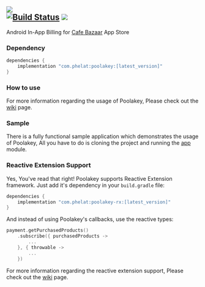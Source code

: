 <img src="https://github.com/PHELAT/Poolakey/raw/master/asset/Poolakey.jpg"/><br/>
[![Build Status](https://travis-ci.org/PHELAT/Poolakey.svg?branch=master)](https://travis-ci.org/PHELAT/Poolakey) [![](https://api.bintray.com/packages/m4hdi/Poolakey/Poolakey/images/download.svg)](https://bintray.com/beta/#/m4hdi/Poolakey?tab=packages)  
-
Android In-App Billing for [Cafe Bazaar](https://cafebazaar.ir/?l=en) App Store
### Dependency
```groovy
dependencies {
    implementation "com.phelat:poolakey:[latest_version]"
}
```
### How to use
For more information regarding the usage of Poolakey, Please check out the [wiki](https://github.com/PHELAT/Poolakey/wiki) page.
### Sample
There is a fully functional sample application which demonstrates the usage of Poolakey, All you have to do is cloning the project and running the [app](https://github.com/PHELAT/Poolakey/tree/master/app) module.
### Reactive Extension Support
Yes, You've read that right! Poolakey supports Reactive Extension framework. Just add it's dependency in your `build.gradle` file:
```groovy
dependencies {
    implementation "com.phelat:poolakey-rx:[latest_version]"
}
```
And instead of using Poolakey's callbacks, use the reactive types:
```kotlin
payment.getPurchasedProducts()
    .subscribe({ purchasedProducts ->
        ...
    }, { throwable ->
        ...
    })
```
For more information regarding the reactive extension support, Please check out the [wiki](https://github.com/PHELAT/Poolakey/wiki) page.
